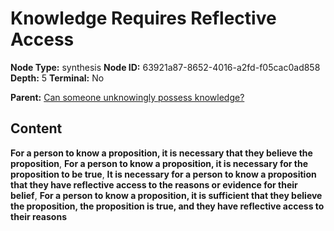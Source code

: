 # Knowledge Requires Reflective Access

**Node Type:** synthesis
**Node ID:** 63921a87-8652-4016-a2fd-f05cac0ad858
**Depth:** 5
**Terminal:** No

**Parent:** [Can someone unknowingly possess knowledge?](can-someone-unknowingly-possess-knowledge-antithesis-618a56a0-1354-4f94-94dd-1a351c750d3f.md)

## Content

**For a person to know a proposition, it is necessary that they believe the proposition**, **For a person to know a proposition, it is necessary for the proposition to be true**, **It is necessary for a person to know a proposition that they have reflective access to the reasons or evidence for their belief**, **For a person to know a proposition, it is sufficient that they believe the proposition, the proposition is true, and they have reflective access to their reasons**
